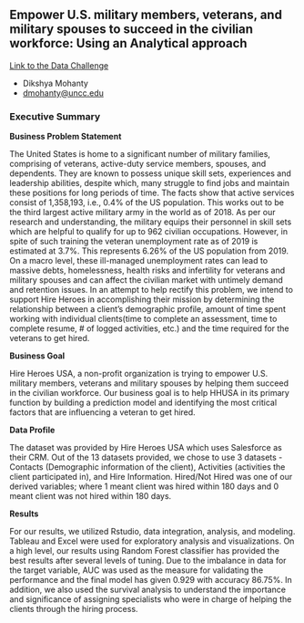 ## Empower U.S. military members, veterans, and military spouses to succeed in the civilian workforce: Using an Analytical approach

[Link to the Data Challenge](https://www.teradatauniversitynetwork.com/Community/Student-Competitions/2019/2019-Data-Challenge)

- Dikshya Mohanty
- dmohanty@uncc.edu

### Executive Summary

**Business Problem Statement**

The United States is home to a significant number of military families, comprising of veterans, active-duty service members, spouses, and dependents. They are known to possess unique skill sets, experiences and leadership abilities, despite which, many struggle to find jobs and maintain these positions for long periods of time. The facts show that active services consist of 1,358,193, i.e., 0.4% of the US population. This works out to be the third largest active military army in the world as of 2018.
As per our research and understanding, the military equips their personnel in skill sets which are helpful to qualify for up to 962 civilian occupations. However, in spite of such training the veteran unemployment rate as of 2019 is estimated at 3.7%. This represents 6.26% of the US population from 2019. On a macro level, these ill-managed unemployment rates can lead to massive debts, homelessness, health risks and infertility for veterans and military spouses and can affect the civilian market with untimely demand and retention issues.
In an attempt to help rectify this problem, we intend to support Hire Heroes in accomplishing their mission by determining the relationship between a client’s demographic profile, amount of time spent working with individual clients(time to complete an assessment, time to complete resume, # of logged activities, etc.)  and the time required for the veterans to get hired.


**Business Goal**

Hire Heroes USA, a non-profit organization is trying to empower U.S. military members, veterans and military spouses by helping them succeed in the civilian workforce. Our business goal is to help HHUSA in its primary function by building a prediction model and identifying the most critical factors that are influencing a veteran to get hired. 

**Data Profile**

The dataset was provided by Hire Heroes USA which uses Salesforce as their CRM. Out of the 13 datasets provided, we chose to use 3 datasets - Contacts (Demographic information of the client), Activities (activities the client participated in), and Hire Information. Hired/Not Hired was one of our derived variables; where 1 meant client was hired within 180 days and 0 meant client was not hired within 180 days.

**Results**

For our results, we utilized Rstudio, data integration, analysis, and modeling. Tableau and Excel were used for exploratory analysis and visualizations. On a high level, our results using Random Forest classifier has provided the best results after several levels of tuning. Due to the imbalance in data for the target variable, AUC was used as the measure for validating the performance and the final model has given 0.929 with accuracy 86.75%. In addition, we also used the survival analysis to understand the importance and significance of assigning specialists who were in charge of helping the clients through the hiring process.

